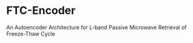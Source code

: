 # FTC-Encoder
An Autoencoder Architecture for L-band Passive Microwave Retrieval of Freeze-Thaw Cycle
